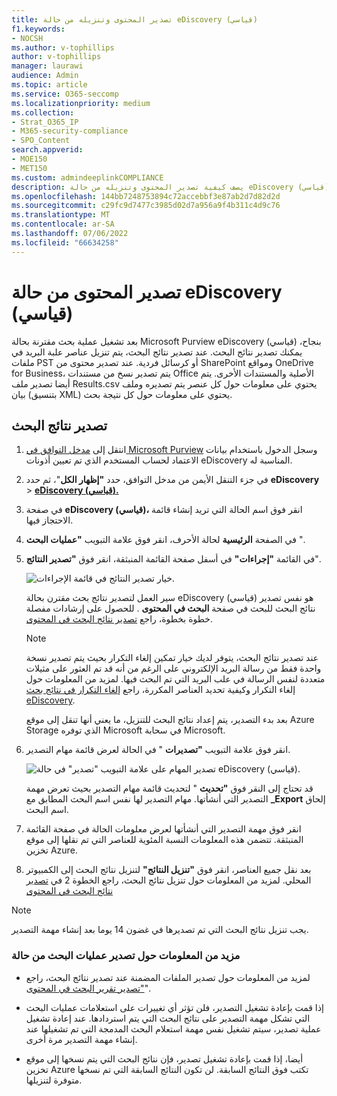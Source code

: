 ```yaml
---
title: تصدير المحتوى وتنزيله من حالة eDiscovery (قياسي)
f1.keywords:
- NOCSH
ms.author: v-tophillips
author: v-tophillips
manager: laurawi
audience: Admin
ms.topic: article
ms.service: O365-seccomp
ms.localizationpriority: medium
ms.collection:
- Strat_O365_IP
- M365-security-compliance
- SPO_Content
search.appverid:
- MOE150
- MET150
ms.custom: admindeeplinkCOMPLIANCE
description: يصف كيفية تصدير المحتوى وتنزيله من حالة eDiscovery (قياسي) في Microsoft 365.
ms.openlocfilehash: 144bb7248753894c72accebbf3e87ab2d7d82d2d
ms.sourcegitcommit: c29fc9d7477c3985d02d7a956a9f4b311c4d9c76
ms.translationtype: MT
ms.contentlocale: ar-SA
ms.lasthandoff: 07/06/2022
ms.locfileid: "66634258"
---
```

# <a name="export-content-from-a-ediscovery-standard-case"></a>تصدير المحتوى من حالة eDiscovery (قياسي)

بعد تشغيل عملية بحث مقترنة بحالة Microsoft Purview eDiscovery (قياسي) بنجاح، يمكنك تصدير نتائج البحث. عند تصدير نتائج البحث، يتم تنزيل عناصر علبة البريد في ملفات PST أو كرسائل فردية. عند تصدير محتوى من SharePoint ومواقع OneDrive for Business، يتم تصدير نسخ من مستندات Office الأصلية والمستندات الأخرى. يتم أيضا تصدير ملف Results.csv يحتوي على معلومات حول كل عنصر يتم تصديره وملف بيان (بتنسيق XML) يحتوي على معلومات حول كل نتيجة بحث.
  
## <a name="export-search-results"></a>تصدير نتائج البحث

1. انتقل إلى <a href="https://go.microsoft.com/fwlink/p/?linkid=2077149" target="_blank">مدخل التوافق في Microsoft Purview</a> وسجل الدخول باستخدام بيانات الاعتماد لحساب المستخدم الذي تم تعيين أذونات eDiscovery المناسبة له.

2. في جزء التنقل الأيمن من مدخل التوافق، حدد **"إظهار الكل**"، ثم حدد **eDiscovery** > <a href="https://go.microsoft.com/fwlink/p/?linkid=2174007" target="_blank">**eDiscovery (قياسي).**</a>

3. في صفحة **eDiscovery (قياسي)،** انقر فوق اسم الحالة التي تريد إنشاء قائمة الاحتجاز فيها.

4. في الصفحة **الرئيسية** لحالة الأحرف، انقر فوق علامة التبويب **"عمليات البحث** ".

5. في القائمة **"إجراءات"** في أسفل صفحة القائمة المنبثقة، انقر فوق **"تصدير النتائج**".

   ![خيار تصدير النتائج في قائمة الإجراءات.](../media/ActionMenuExportResults.png)

   سير العمل لتصدير نتائج بحث مقترن بحالة eDiscovery (قياسي) هو نفس تصدير نتائج البحث للبحث في صفحة **البحث في المحتوى** . للحصول على إرشادات مفصلة خطوة بخطوة، راجع [تصدير نتائج البحث في المحتوى](export-search-results.md).

   > [!NOTE]
   > عند تصدير نتائج البحث، يتوفر لديك خيار تمكين إلغاء التكرار بحيث يتم تصدير نسخة واحدة فقط من رسالة البريد الإلكتروني على الرغم من أنه قد تم العثور على مثيلات متعددة لنفس الرسالة في علب البريد التي تم البحث فيها. لمزيد من المعلومات حول إلغاء التكرار وكيفية تحديد العناصر المكررة، راجع [إلغاء التكرار في نتائج بحث eDiscovery](de-duplication-in-ediscovery-search-results.md).

   بعد بدء التصدير، يتم إعداد نتائج البحث للتنزيل، ما يعني أنها تنقل إلى موقع Azure Storage الذي توفره Microsoft في سحابة Microsoft.
  
6. انقر فوق علامة التبويب **"تصديرات** " في الحالة لعرض قائمة مهام التصدير.
  
   ![تصدير المهام على علامة التبويب "تصدير" في حالة eDiscovery (قياسي).](../media/CoreeDiscoveryExport.png)

   قد تحتاج إلى النقر فوق **"تحديث** " لتحديث قائمة مهام التصدير بحيث تعرض مهمة التصدير التي أنشأتها. مهام التصدير لها نفس اسم البحث المطابق مع **_Export** إلحاق اسم البحث.

7. انقر فوق مهمة التصدير التي أنشأتها لعرض معلومات الحالة في صفحة القائمة المنبثقة. تتضمن هذه المعلومات النسبة المئوية للعناصر التي تم نقلها إلى موقع تخزين Azure.

8. بعد نقل جميع العناصر، انقر فوق **"تنزيل النتائج"** لتنزيل نتائج البحث إلى الكمبيوتر المحلي. لمزيد من المعلومات حول تنزيل نتائج البحث، راجع الخطوة 2 في [تصدير نتائج البحث في المحتوى](export-search-results.md#step-2-download-the-search-results)

> [!NOTE]
> يجب تنزيل نتائج البحث التي تم تصديرها في غضون 14 يوما بعد إنشاء مهمة التصدير.

### <a name="more-information-about-exporting-searches-from-a-case"></a>مزيد من المعلومات حول تصدير عمليات البحث من حالة

- لمزيد من المعلومات حول تصدير الملفات المضمنة عند تصدير نتائج البحث، راجع ["تصدير تقرير البحث في المحتوى](export-a-content-search-report.md#whats-included-in-the-report)".

- إذا قمت بإعادة تشغيل التصدير، فلن تؤثر أي تغييرات على استعلامات عمليات البحث التي تشكل مهمة التصدير على نتائج البحث التي يتم استردادها. عند إعادة تشغيل عملية تصدير، سيتم تشغيل نفس مهمة استعلام البحث المدمجة التي تم تشغيلها عند إنشاء مهمة التصدير مرة أخرى.

- أيضا، إذا قمت بإعادة تشغيل تصدير، فإن نتائج البحث التي يتم نسخها إلى موقع تخزين Azure تكتب فوق النتائج السابقة. لن تكون النتائج السابقة التي تم نسخها متوفرة لتنزيلها.
